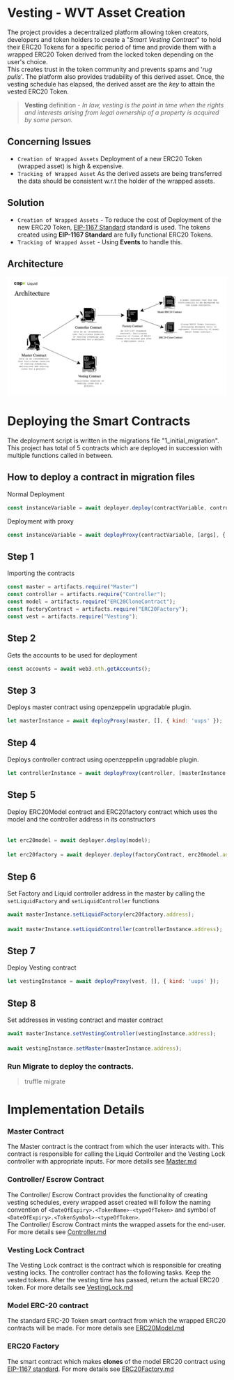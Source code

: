 Vesting - WVT Asset Creation 
====================================

The project provides a decentralized platform allowing token creators, developers and token holders to create a "*Smart Vesting Contract*" to hold their ERC20 Tokens for a specific period of time and provide them with a wrapped ERC20 Token derived from the locked token depending on the user's choice.<br />
This creates trust in the token community and prevents spams and '*rug pulls*'. The platform also provides tradability of this derived asset. Once, the vesting schedule has elapsed, the derived asset are the *key* to attain the vested ERC20 Token.

>**Vesting** definition - *In law, vesting is the point in time when the rights and interests arising from legal ownership of a property is acquired by some person.*

Concerning Issues
-------------------

* `Creation of Wrapped Assets` Deployment of a new ERC20 Token (wrapped asset) is high & expensive.
* `Tracking of Wrapped Asset` As the derived assets are being transferred the data should be consistent w.r.t the holder of the wrapped assets.

Solution
-------------------

* `Creation of Wrapped Assets` - To reduce the cost of Deployment of the new ERC20 Token, [EIP-1167 Standard](https://eips.ethereum.org/EIPS/eip-1167) standard is used. The tokens created using **EIP-1167 Standard** are fully functional ERC20 Tokens.
* `Tracking of Wrapped Asset` - Using **Events** to handle this.

Architecture
-------------------

![Architecture](./Images/Capx-Liquid-Arch.png)

Deploying the Smart Contracts
================================

The deployment script is written in the migrations file "1_initial_migration".
This project has total of 5 contracts which are deployed in succession with multiple functions called in between.

## How to deploy a contract in migration files

Normal Deployment
```js
const instanceVariable = await deployer.deploy(contractVariable, contructorArguments)
```
Deployment with proxy
```js
const instanceVariable = await deployProxy(contractVariable, [args], { kind: 'uups' });
```

## Step 1

Importing the contracts

```javascript
const master = artifacts.require("Master")
const controller = artifacts.require("Controller");
const model = artifacts.require("ERC20CloneContract");
const factoryContract = artifacts.require("ERC20Factory");
const vest = artifacts.require("Vesting");
```

## Step 2 

Gets the accounts to be used for deployment

```javascript
const accounts = await web3.eth.getAccounts();
```

## Step 3

Deploys master contract using openzeppelin upgradable plugin. 

```javascript
let masterInstance = await deployProxy(master, [], { kind: 'uups' });
```

## Step 4

Deploys controller contract using openzeppelin upgradable plugin. 

```javascript
let controllerInstance = await deployProxy(controller, [masterInstance.address], { kind: 'uups' });
```

## Step 5

Deploy ERC20Model contract and ERC20factory contract which uses the model and the controller address in its constructors

```javascript

let erc20model = await deployer.deploy(model);

let erc20factory = await deployer.deploy(factoryContract, erc20model.address, controllerInstance.address);

```

## Step 6

Set Factory and Liquid controller address in the master by calling the `setLiquidFactory` and `setLiquidController` functions

```javascript
await masterInstance.setLiquidFactory(erc20factory.address);

await masterInstance.setLiquidController(controllerInstance.address);
```

## Step 7

Deploy Vesting contract 

```javascript
let vestingInstance = await deployProxy(vest, [], { kind: 'uups' });
```

## Step 8

Set addresses in vesting contract and master contract

```javascript
await masterInstance.setVestingController(vestingInstance.address);

await vestingInstance.setMaster(masterInstance.address);
```

### Run Migrate to deploy the contracts.
> truffle migrate

Implementation Details 
======================

### Master Contract

The Master contract is the contract from which the user interacts with. This contract is responsible for calling the Liquid Controller and the Vesting Lock controller with appropriate inputs.
For more details see [Master.md](./ContractDocumentation/Master.md)

### Controller/ Escrow Contract

The Controller/ Escrow Contract provides the functionality of creating vesting schedules, every wrapped asset created will follow the naming convention of `<DateOfExpiry>.<TokenName>-<typeOfToken>` and symbol of `<DateOfExpiry>.<TokenSymbol>-<typeOfToken>`. <br />
The Controller/ Escrow Contract mints the wrapped assets for the end-user.
For more details see [Controller.md](./ContractDocumentation/Controller.md)

### Vesting Lock Contract

The Vesting Lock contract is the contract which is responsible for creating vesting locks. The controller contract has the following tasks. Keep the vested tokens. After the vesting time has passed, return the actual ERC20 token.
For more details see [VestingLock.md](./ContractDocumentation/VestingLock.md)

### Model ERC-20 contract

The standard ERC-20 Token smart contract from which the wrapped ERC20 contracts will be made.
For more details see [ERC20Model.md](./ContractDocumentation/ERC20Model.md) 

### ERC20 Factory

The smart contract which makes **clones** of the model ERC20 contract using [EIP-1167 standard](https://eips.ethereum.org/EIPS/eip-1167).
For more details see [ERC20Factory.md](./ContractDocumentation/ERC20Factory.md) 
